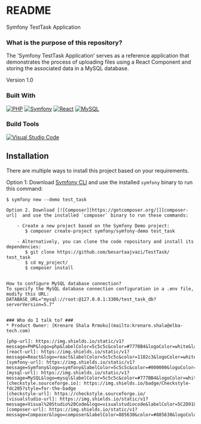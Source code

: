 # README

Symfony TestTask Application

### What is the purpose of this repository?

The 'Symfony TestTask Application' serves as a reference application that demonstrates the process of uploading files using a React Component and storing the associated data in a MySQL database.

Version 1.0

### Built With

[![PHP](https://www.php.net/images/logos/php-logo.svg)](https://www.php.net/)
[![Symfony](https://symfony.com/images/logos/header-logo.svg)](https://symfony.com/)
[![React](https://reactjs.org/logo-og.png)](https://react.dev/)
[![MySQL](https://www.mysql.com/common/logos/logo-mysql-170x115.png)](https://www.mysql.com/)

### Build Tools

[![Visual Studio Code](https://code.visualstudio.com/assets/branding/product-icons/1x/vscode_1x.png)](https://code.visualstudio.com/)

## Installation

There are multiple ways to install this project based on your requirements.

Option 1: Download [Symfony CLI](https://symfony.com/download) and use the installed `symfony` binary to run this command:

```shell
$ symfony new --demo test_task

Option 2. Download [![Composer][https://getcomposer.org/]][composer-url]  and use the installed `composer` binary to run these commands:

    - Create a new project based on the Symfony Demo project:
       $ composer create-project symfony/symfony-demo test_task

    - Alternatively, you can clone the code repository and install its dependencies:
       $ git clone https://github.com/besartaajvazi/TestTask/ test_task
       $ cd my_project/
       $ composer install


How to configure MySQL database connection?
To specify the MySQL database connection configuration in a .env file, modify this URL:
DATABASE_URL="mysql://root:@127.0.0.1:3306/test_task_db?serverVersion=5.7"


### Who do I talk to? ###
* Product Owner: [Krenare Shala Rrmoku](mailto:krenare.shala@elba-tech.com) 

[php-url]: https://img.shields.io/static/v1?message=PHP&logo=php&labelColor=5c5c5c&color=#777BB4&logoColor=white&label=%20
[react-url]: https://img.shields.io/static/v1?message=React&logo=react&labelColor=5c5c5c&color=1182c3&logoColor=white&label=%20
[symfony-url]: https://img.shields.io/static/v1?message=Symfony&logo=symfony&labelColor=5c5c5c&color=#000000&logoColor=white&label=%20
[mysql-url]: https://img.shields.io/static/v1?message=MySQL&logo=mysql&labelColor=5c5c5c&color=#777BB4&logoColor=white&label=%20
[checkstyle.sourceforge.io]: https://img.shields.io/badge/Checkstyle-fdc205?style=for-the-badge
[checkstyle-url]: https://checkstyle.sourceforge.io/
[visualstudio-url]: https://img.shields.io/static/v1?message=Visual%20Studio%20Code&logo=visualstudiocode&labelColor=5C2D91&color=#777BB4&logoColor=white&label=%20
[composer-url]: https://img.shields.io/static/v1?message=Composer&logo=composer&labelColor=885630&color=#885630&logoColor=white&label=%20
